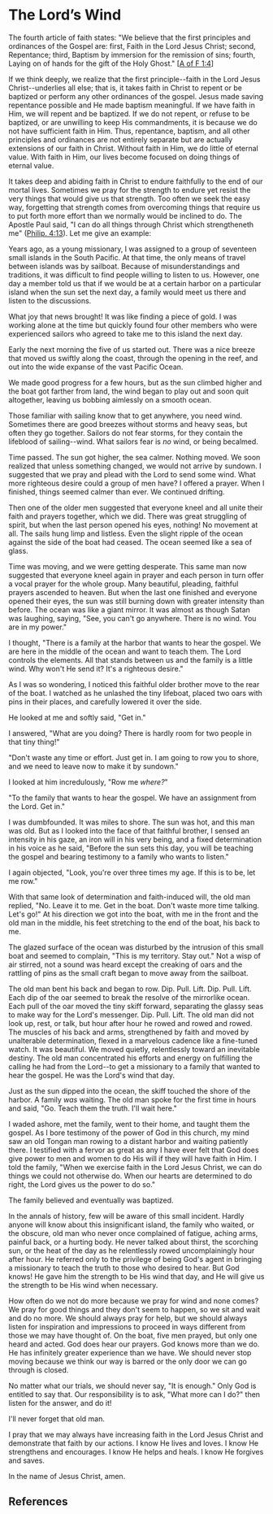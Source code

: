 # The Lord’s Wind

The fourth article of faith states: "We believe that the first principles and
ordinances of the Gospel are: first, Faith in the Lord Jesus Christ; second,
Repentance; third, Baptism by immersion for the remission of sins; fourth,
Laying on of hands for the gift of the Holy Ghost." [[A of F
1:4](/scriptures/pgp/a-of-f/1.4?lang=eng#3)]

If we think deeply, we realize that the first principle--faith in the Lord
Jesus Christ--underlies all else; that is, it takes faith in Christ to repent
or be baptized or perform any other ordinances of the gospel. Jesus made
saving repentance possible and He made baptism meaningful. If we have faith in
Him, we will repent and be baptized. If we do not repent, or refuse to be
baptized, or are unwilling to keep His commandments, it is because we do not
have sufficient faith in Him. Thus, repentance, baptism, and all other
principles and ordinances are not entirely separate but are actually
extensions of our faith in Christ. Without faith in Him, we do little of
eternal value. With faith in Him, our lives become focused on doing things of
eternal value.

It takes deep and abiding faith in Christ to endure faithfully to the end of
our mortal lives. Sometimes we pray for the strength to endure yet resist the
very things that would give us that strength. Too often we seek the easy way,
forgetting that strength comes from overcoming things that require us to put
forth more effort than we normally would be inclined to do. The Apostle Paul
said, "I can do all things through Christ which strengtheneth me" ([Philip.
4:13](/scriptures/nt/philip/4.13?lang=eng#12)). Let me give an example:

Years ago, as a young missionary, I was assigned to a group of seventeen small
islands in the South Pacific. At that time, the only means of travel between
islands was by sailboat. Because of misunderstandings and traditions, it was
difficult to find people willing to listen to us. However, one day a member
told us that if we would be at a certain harbor on a particular island when
the sun set the next day, a family would meet us there and listen to the
discussions.

What joy that news brought! It was like finding a piece of gold. I was working
alone at the time but quickly found four other members who were experienced
sailors who agreed to take me to this island the next day.

Early the next morning the five of us started out. There was a nice breeze
that moved us swiftly along the coast, through the opening in the reef, and
out into the wide expanse of the vast Pacific Ocean.

We made good progress for a few hours, but as the sun climbed higher and the
boat got farther from land, the wind began to play out and soon quit
altogether, leaving us bobbing aimlessly on a smooth ocean.

Those familiar with sailing know that to get anywhere, you need wind.
Sometimes there are good breezes without storms and heavy seas, but often they
go together. Sailors do not fear storms, for they contain the lifeblood of
sailing--wind. What sailors fear is _no_ wind, or being becalmed.

Time passed. The sun got higher, the sea calmer. Nothing moved. We soon
realized that unless something changed, we would not arrive by sundown. I
suggested that we pray and plead with the Lord to send some wind. What more
righteous desire could a group of men have? I offered a prayer. When I
finished, things seemed calmer than ever. We continued drifting.

Then one of the older men suggested that everyone kneel and all unite their
faith and prayers together, which we did. There was great struggling of
spirit, but when the last person opened his eyes, nothing! No movement at all.
The sails hung limp and listless. Even the slight ripple of the ocean against
the side of the boat had ceased. The ocean seemed like a sea of glass.

Time was moving, and we were getting desperate. This same man now suggested
that everyone kneel again in prayer and each person in turn offer a vocal
prayer for the whole group. Many beautiful, pleading, faithful prayers
ascended to heaven. But when the last one finished and everyone opened their
eyes, the sun was still burning down with greater intensity than before. The
ocean was like a giant mirror. It was almost as though Satan was laughing,
saying, "See, you can't go anywhere. There is no wind. You are in my power."

I thought, "There is a family at the harbor that wants to hear the gospel. We
are here in the middle of the ocean and want to teach them. The Lord controls
the elements. All that stands between us and the family is a little wind. Why
won't He send it? It's a righteous desire."

As I was so wondering, I noticed this faithful older brother move to the rear
of the boat. I watched as he unlashed the tiny lifeboat, placed two oars with
pins in their places, and carefully lowered it over the side.

He looked at me and softly said, "Get in."

I answered, "What are you doing? There is hardly room for two people in that
tiny thing!"

"Don't waste any time or effort. Just get in. I am going to row you to shore,
and we need to leave now to make it by sundown."

I looked at him incredulously, "Row me _where?_"

"To the family that wants to hear the gospel. We have an assignment from the
Lord. Get in."

I was dumbfounded. It was miles to shore. The sun was hot, and this man was
old. But as I looked into the face of that faithful brother, I sensed an
intensity in his gaze, an iron will in his very being, and a fixed
determination in his voice as he said, "Before the sun sets this day, you will
be teaching the gospel and bearing testimony to a family who wants to listen."

I again objected, "Look, you're over three times my age. If this is to be, let
me row."

With that same look of determination and faith-induced will, the old man
replied, "No. Leave it to me. Get in the boat. Don't waste more time talking.
Let's go!" At his direction we got into the boat, with me in the front and the
old man in the middle, his feet stretching to the end of the boat, his back to
me.

The glazed surface of the ocean was disturbed by the intrusion of this small
boat and seemed to complain, "This is my territory. Stay out." Not a wisp of
air stirred, not a sound was heard except the creaking of oars and the
rattling of pins as the small craft began to move away from the sailboat.

The old man bent his back and began to row. Dip. Pull. Lift. Dip. Pull. Lift.
Each dip of the oar seemed to break the resolve of the mirrorlike ocean. Each
pull of the oar moved the tiny skiff forward, separating the glassy seas to
make way for the Lord's messenger. Dip. Pull. Lift. The old man did not look
up, rest, or talk, but hour after hour he rowed and rowed and rowed. The
muscles of his back and arms, strengthened by faith and moved by unalterable
determination, flexed in a marvelous cadence like a fine-tuned watch. It was
beautiful. We moved quietly, relentlessly toward an inevitable destiny. The
old man concentrated his efforts and energy on fulfilling the calling he had
from the Lord--to get a missionary to a family that wanted to hear the gospel.
He was the Lord's wind that day.

Just as the sun dipped into the ocean, the skiff touched the shore of the
harbor. A family _was_ waiting. The old man spoke for the first time in hours
and said, "Go. Teach them the truth. I'll wait here."

I waded ashore, met the family, went to their home, and taught them the
gospel. As I bore testimony of the power of God in this church, my mind saw an
old Tongan man rowing to a distant harbor and waiting patiently there. I
testified with a fervor as great as any I have ever felt that God does give
power to men and women to do His will if they will have faith in Him. I told
the family, "When we exercise faith in the Lord Jesus Christ, we can do things
we could not otherwise do. When our hearts are determined to do right, the
Lord gives us the power to do so."

The family believed and eventually was baptized.

In the annals of history, few will be aware of this small incident. Hardly
anyone will know about this insignificant island, the family who waited, or
the obscure, old man who never once complained of fatigue, aching arms,
painful back, or a hurting body. He never talked about thirst, the scorching
sun, or the heat of the day as he relentlessly rowed uncomplainingly hour
after hour. He referred only to the privilege of being God's agent in bringing
a missionary to teach the truth to those who desired to hear. But God knows!
He gave him the strength to be His wind that day, and He will give us the
strength to be His wind when necessary.

How often do we not do more because we pray for wind and none comes? We pray
for good things and they don't seem to happen, so we sit and wait and do no
more. We should always pray for help, but we should always listen for
inspiration and impressions to proceed in ways different from those we may
have thought of. On the boat, five men prayed, but only one heard and acted.
God does hear our prayers. God knows more than we do. He has infinitely
greater experience than we have. We should never stop moving because we think
our way is barred or the only door we can go through is closed.

No matter what our trials, we should never say, "It is enough." Only God is
entitled to say that. Our responsibility is to ask, "What more can I do?" then
listen for the answer, and do it!

I'll never forget that old man.

I pray that we may always have increasing faith in the Lord Jesus Christ and
demonstrate that faith by our actions. I know He lives and loves. I know He
strengthens and encourages. I know He helps and heals. I know He forgives and
saves.

In the name of Jesus Christ, amen.

## References

